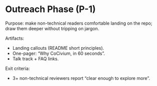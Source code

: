 <!-- status: stub; target: 150+ words -->
<!-- status: stub; target: 150+ words -->
<!-- status: stub; target: 150+ words -->
<!-- status: stub; target: 150+ words -->
# Outreach Phase (P-1)

Purpose: make non-technical readers comfortable landing on the repo; draw them deeper without tripping on jargon.

Artifacts:
- Landing callouts (README short principles).
- One-pager: “Why CoCivium, in 60 seconds”.
- Talk track + FAQ links.

Exit criteria:
- 3+ non-technical reviewers report “clear enough to explore more”.





